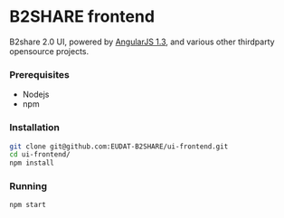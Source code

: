 # B2SHARE frontend

B2share 2.0 UI, powered by [AngularJS 1.3](https://angularjs.org), and various other thirdparty opensource projects.

### Prerequisites

* Nodejs
* npm


### Installation

```bash
git clone git@github.com:EUDAT-B2SHARE/ui-frontend.git
cd ui-frontend/
npm install
```

### Running

```bash
npm start
```

